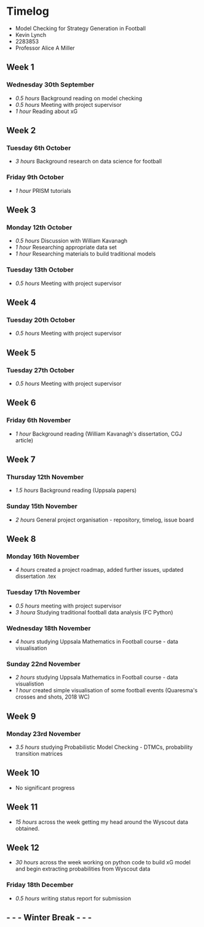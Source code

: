 # Timelog

* Model Checking for Strategy Generation in Football
* Kevin Lynch
* 2283853
* Professor Alice A Miller

## Week 1

### Wednesday 30th September

* *0.5 hours* Background reading on model checking
* *0.5 hours* Meeting with project supervisor
* *1 hour* Reading about xG

## Week 2

### Tuesday 6th October

* *3 hours* Background research on data science for football

### Friday 9th October

* *1 hour* PRISM tutorials

## Week 3

### Monday 12th October

* *0.5 hours* Discussion with William Kavanagh
* *1 hour* Researching appropriate data set
* *1 hour* Researching materials to build traditional models

### Tuesday 13th October

* *0.5 hours* Meeting with project supervisor

## Week 4

### Tuesday 20th October

* *0.5 hours* Meeting with project supervisor

## Week 5

### Tuesday 27th October

* *0.5 hours* Meeting with project supervisor

## Week 6

### Friday 6th November

* *1 hour* Background reading (William Kavanagh's dissertation, CGJ article)

## Week 7

### Thursday 12th November
* *1.5 hours* Background reading (Uppsala papers)

### Sunday 15th November

* *2 hours* General project organisation - repository, timelog, issue board

## Week 8

### Monday 16th November

* *4 hours* created a project roadmap, added further issues, updated dissertation .tex

### Tuesday 17th November

* *0.5 hours* meeting with project supervisor
* *3 houra* Studying traditional football data analysis (FC Python)

### Wednesday 18th November

* *4 hours* studying Uppsala Mathematics in Football course - data visualisation

### Sunday 22nd November

* *2 hours* studying Uppsala Mathematics in Football course - data visualistion
* *1 hour* created simple visualisation of some football events (Quaresma's crosses and shots, 2018 WC)

## Week 9

### Monday 23rd November

* *3.5 hours* studying Probabilistic Model Checking - DTMCs, probability transition matrices

## Week 10

* No significant progress

## Week 11

* *15 hours* across the week getting my head around the Wyscout data obtained.

## Week 12

* *30 hours* across the week working on python code to build xG model and begin extracting probabilities from Wyscout data

### Friday 18th December
* *0.5 hours* writing status report for submission


## - - - Winter Break - - - 


